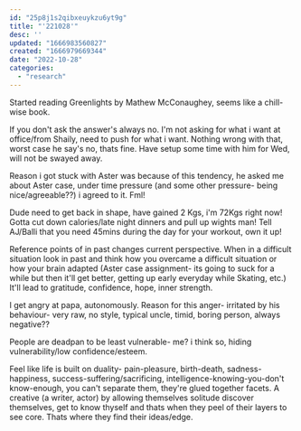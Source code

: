 ```yaml
---
id: "25p8j1s2qibxeuykzu6yt9g"
title: "'221028'"
desc: ''
updated: "1666983560827"
created: "1666979669344"
date: "2022-10-28"
categories: 
  - "research"
---
```



Started reading Greenlights by Mathew McConaughey, seems like a chill-wise book. 

If you don't ask the answer's always no. I'm not asking for what i want at office/from Shaily, need to push for what i want. Nothing wrong with that, worst case he say's no, thats fine. Have setup some time with him for Wed, will not be swayed away.

Reason i got stuck with Aster was because of this tendency, he asked me about Aster case, under time pressure (and some other pressure- being nice/agreeable??) i agreed to it. Fml!

Dude need to get back in shape, have gained 2 Kgs, i'm 72Kgs right now! Gotta cut down calories/late night dinners and pull up wights man!
Tell AJ/Balli that you need 45mins during the day for your workout, own it up!

Reference points of in past changes current perspective. When in a difficult situation look in past and think how you overcame a difficult situation or how your brain adapted (Aster case assignment- its going to suck for a while but then it'll get better, getting up early everyday while Skating, etc.)
It'll lead to gratitude, confidence, hope, inner strength. 

I get angry at papa, autonomously. Reason for this anger- irritated by his behaviour- very raw, no style, typical uncle, timid, boring person, always negative??


People are deadpan to be least vulnerable- me? i think so, hiding vulnerability/low confidence/esteem.



Feel like life is built on duality- pain-pleasure, birth-death, sadness-happiness, success-suffering/sacrificing, intelligence-knowing-you-don't know-enough, you can't separate them, they're glued together facets. A creative (a writer, actor) by allowing themselves solitude discover themselves, get to know thyself and thats when they peel of their layers to see core. Thats where they find their ideas/edge.